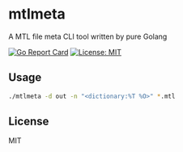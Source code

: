 # mtlmeta

A MTL file meta CLI tool written by pure Golang

[![Go Report Card](https://goreportcard.com/badge/github.com/mingslife/mtlmeta)](https://goreportcard.com/report/mingslife/mtlmeta)
[![License: MIT](https://img.shields.io/badge/License-MIT-blue.svg)](https://opensource.org/licenses/MIT)

## Usage

```bash
./mtlmeta -d out -n "<dictionary:%T %O>" *.mtl
```

## License

MIT
